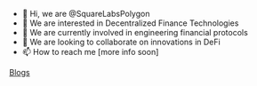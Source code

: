 - 👋 Hi, we are @SquareLabsPolygon
- 👀 We are interested in Decentralized Finance Technologies
- 🌱 We are currently involved in engineering financial protocols
- 💞️ We are looking to collaborate on innovations in DeFi
- 📫 How to reach me [more info soon]


<ins>Blogs</ins>

<!---
SquareLabsPolygon/SquareLabsPolygon is a ✨ special ✨ repository because its `README.md` (this file) appears on your GitHub profile.
You can click the Preview link to take a look at your changes.
--->
